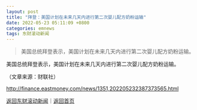 ```yaml
---
layout: post
title: "拜登：美国计划在未来几天内进行第二次婴儿配方奶粉运输"
date: 2022-05-23 05:11:09 +0800
categories: emnews
tags: 东财滚动新闻
---
```

> 美国总统拜登表示，美国计划在未来几天内进行第二次婴儿配方奶粉运输。

<p>美国总统拜登表示，美国计划在未来几天内进行第二次婴儿配方奶粉运输。</p><p class="em_media">（文章来源：财联社）</p>

<http://finance.eastmoney.com/news/1351,202205232387373565.html>

[返回东财滚动新闻](//finews.withounder.com/emnews/)｜[返回首页](//finews.withounder.com/)